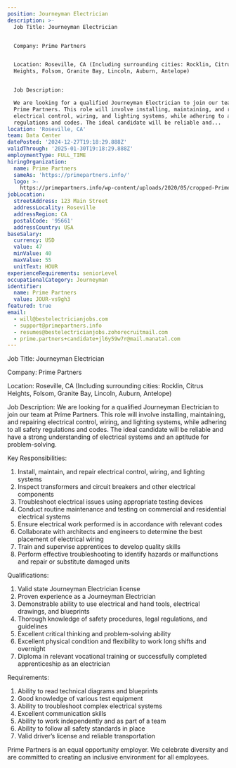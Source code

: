 ```yaml
---
position: Journeyman Electrician
description: >-
  Job Title: Journeyman Electrician


  Company: Prime Partners


  Location: Roseville, CA (Including surrounding cities: Rocklin, Citrus
  Heights, Folsom, Granite Bay, Lincoln, Auburn, Antelope)


  Job Description:

  We are looking for a qualified Journeyman Electrician to join our team at
  Prime Partners. This role will involve installing, maintaining, and repairing
  electrical control, wiring, and lighting systems, while adhering to all safety
  regulations and codes. The ideal candidate will be reliable and...
location: 'Roseville, CA'
team: Data Center
datePosted: '2024-12-27T19:18:29.888Z'
validThrough: '2025-01-30T19:18:29.888Z'
employmentType: FULL_TIME
hiringOrganization:
  name: Prime Partners
  sameAs: 'https://primepartners.info/'
  logo: >-
    https://primepartners.info/wp-content/uploads/2020/05/cropped-Prime-Partners-Logo-NO-BG-1-1.png
jobLocation:
  streetAddress: 123 Main Street
  addressLocality: Roseville
  addressRegion: CA
  postalCode: '95661'
  addressCountry: USA
baseSalary:
  currency: USD
  value: 47
  minValue: 40
  maxValue: 55
  unitText: HOUR
experienceRequirements: seniorLevel
occupationalCategory: Journeyman
identifier:
  name: Prime Partners
  value: JOUR-vs9gh3
featured: true
email:
  - will@bestelectricianjobs.com
  - support@primepartners.info
  - resumes@bestelectricianjobs.zohorecruitmail.com
  - prime.partners+candidate+jl6y59w7r@mail.manatal.com
---
```




Job Title: Journeyman Electrician

Company: Prime Partners

Location: Roseville, CA (Including surrounding cities: Rocklin, Citrus Heights, Folsom, Granite Bay, Lincoln, Auburn, Antelope)

Job Description:
We are looking for a qualified Journeyman Electrician to join our team at Prime Partners. This role will involve installing, maintaining, and repairing electrical control, wiring, and lighting systems, while adhering to all safety regulations and codes. The ideal candidate will be reliable and have a strong understanding of electrical systems and an aptitude for problem-solving.

Key Responsibilities:

1. Install, maintain, and repair electrical control, wiring, and lighting systems
2. Inspect transformers and circuit breakers and other electrical components
3. Troubleshoot electrical issues using appropriate testing devices
4. Conduct routine maintenance and testing on commercial and residential electrical systems
5. Ensure electrical work performed is in accordance with relevant codes
6. Collaborate with architects and engineers to determine the best placement of electrical wiring
7. Train and supervise apprentices to develop quality skills
8. Perform effective troubleshooting to identify hazards or malfunctions and repair or substitute damaged units

Qualifications:

1. Valid state Journeyman Electrician license
2. Proven experience as a Journeyman Electrician
3. Demonstrable ability to use electrical and hand tools, electrical drawings, and blueprints
4. Thorough knowledge of safety procedures, legal regulations, and guidelines 
5. Excellent critical thinking and problem-solving ability
6. Excellent physical condition and flexibility to work long shifts and overnight
7. Diploma in relevant vocational training or successfully completed apprenticeship as an electrician

Requirements:

1. Ability to read technical diagrams and blueprints
2. Good knowledge of various test equipment
3. Ability to troubleshoot complex electrical systems
4. Excellent communication skills
5. Ability to work independently and as part of a team
6. Ability to follow all safety standards in place
7. Valid driver’s license and reliable transportation

Prime Partners is an equal opportunity employer. We celebrate diversity and are committed to creating an inclusive environment for all employees.
